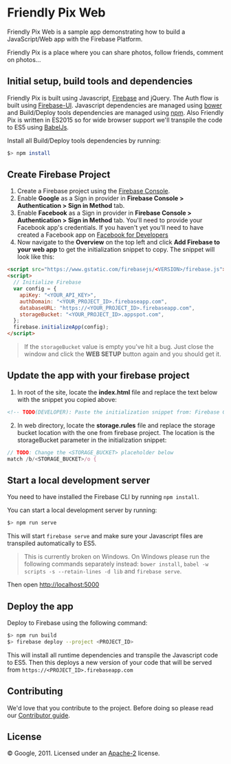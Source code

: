 # Friendly Pix Web

Friendly Pix Web is a sample app demonstrating how to build a JavaScript/Web app with the Firebase Platform.

Friendly Pix is a place where you can share photos, follow friends, comment on photos...


## Initial setup, build tools and dependencies

Friendly Pix is built using Javascript, [Firebase](https://firebase.google.com/docs/web/setup) and jQuery. The Auth flow is built using [Firebase-UI](https://github.com/firebase/firebaseui-web). Javascript dependencies are managed using [bower](http://bower.io/) and Build/Deploy tools dependencies are managed using [npm](https://www.npmjs.com/). Also Friendly Pix is written in ES2015 so for wide browser support we'll transpile the code to ES5 using [BabelJs](http://babeljs.io).

Install all Build/Deploy tools dependencies by running:

```bash
$> npm install
```


## Create Firebase Project

1. Create a Firebase project using the [Firebase Console](https://firebase.google.com/console).
2. Enable **Google** as a Sign in provider in **Firebase Console > Authentication > Sign in Method** tab.
3. Enable **Facebook** as a Sign in provider in **Firebase Console > Authentication > Sign in Method** tab. You'll need to provide your Facebook app's credentials. If you haven't yet you'll need to have created a Facebook app on [Facebook for Developers](https://developers.facebook.com)
4. Now navigate to the **Overview** on the top left and click **Add Firebase to your web app** to get the initialization snippet to copy. The snippet will look like this:

  ```html
  <script src="https://www.gstatic.com/firebasejs/<VERSION>/firebase.js"></script>
  <script>
    // Initialize Firebase
    var config = {
      apiKey: "<YOUR_API_KEY>",
      authDomain: "<YOUR_PROJECT_ID>.firebaseapp.com",
      databaseURL: "https://<YOUR_PROJECT_ID>.firebaseapp.com",
      storageBucket: "<YOUR_PROJECT_ID>.appspot.com",
    };
    firebase.initializeApp(config);
  </script>
  ```

> If the `storageBucket` value is empty you've hit a bug. Just close the window and click the  **WEB SETUP** button again and you should get it.


## Update the app with your firebase project

1. In root of the site, locate the **index.html** file and replace the text below with the snippet you copied above:

  ```html
  <!-- TODO(DEVELOPER): Paste the initialization snippet from: Firebase Console > Add Firebase to your web app. -->
  ```

2. In web directory, locate the **storage.rules** file and replace the storage bucket location with the one from firebase project. The location is the storageBucket parameter in the initialization snippet:

  ```javascript
  // TODO: Change the <STORAGE_BUCKET> placeholder below
  match /b/<STORAGE_BUCKET>/o {
  ```

## Start a local development server

You need to have installed the Firebase CLI by running `npm install`.

You can start a local development server by running:

```bash
$> npm run serve
```

This will start `firebase serve` and make sure your Javascript files are transpiled automatically to ES5.

> This is currently broken on Windows. On Windows please run the following commands separately instead: `bower install`, `babel -w scripts -s --retain-lines -d lib` and `firebase serve`.

Then open [http://localhost:5000](http://localhost:5000)


## Deploy the app

Deploy to Firebase using the following command:

```bash
$> npm run build
$> firebase deploy --project <PROJECT_ID>
```

This will install all runtime dependencies and transpile the Javascript code to ES5.
Then this deploys a new version of your code that will be served from `https://<PROJECT_ID>.firebaseapp.com`


## Contributing

We'd love that you contribute to the project. Before doing so please read our [Contributor guide](../CONTRIBUTING.md).


## License

© Google, 2011. Licensed under an [Apache-2](../LICENSE) license.
